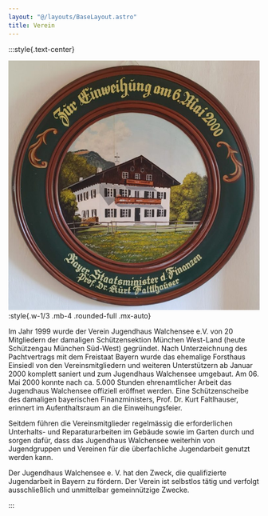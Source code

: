 ```yaml
---
layout: "@/layouts/BaseLayout.astro"
title: Verein
---
```


:::style{.text-center}

![](src/images/scheibe-einweihung-walchenseehaus-2000.jpg):style{.w-1/3 .mb-4 .rounded-full .mx-auto}

Im Jahr 1999 wurde der Verein Jugendhaus Walchensee e.V. von 20 Mitgliedern der damaligen Schützensektion München West-Land (heute Schützengau München Süd-West) gegründet. Nach Unterzeichnung des Pachtvertrags mit dem Freistaat Bayern wurde das ehemalige Forsthaus Einsiedl von den Vereinsmitgliedern und weiteren Unterstützern ab Januar 2000 komplett saniert und zum Jugendhaus Walchensee umgebaut. Am 06. Mai 2000 konnte nach ca. 5.000 Stunden ehrenamtlicher Arbeit das Jugendhaus Walchensee offiziell eröffnet werden. Eine Schützenscheibe des damaligen bayerischen Finanzministers, Prof. Dr. Kurt Faltlhauser, erinnert im Aufenthaltsraum an die Einweihungsfeier.

Seitdem führen die Vereinsmitglieder regelmässig die erforderlichen Unterhalts- und Reparaturarbeiten im Gebäude sowie im Garten durch und sorgen dafür, dass das Jugendhaus Walchensee weiterhin von Jugendgruppen und Vereinen für die überfachliche Jugendarbeit genutzt werden kann.

Der Jugendhaus Walchensee e. V. hat den Zweck, die qualifizierte Jugendarbeit in Bayern zu fördern. Der Verein ist selbstlos tätig und verfolgt ausschließlich und unmittelbar gemeinnützige Zwecke.

:::
